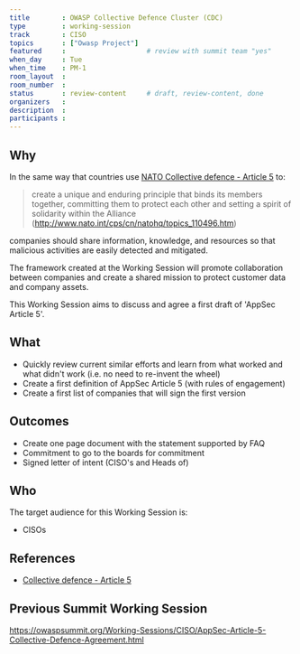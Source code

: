 ```yaml
---
title        : OWASP Collective Defence Cluster (CDC)
type         : working-session
track        : CISO
topics       : ["Owasp Project"]
featured     :                    # review with summit team "yes"
when_day     : Tue
when_time    : PM-1
room_layout  :
room_number  :
status       : review-content     # draft, review-content, done
organizers   :
description  :
participants :
---
```


## Why

In the same way that countries use [NATO Collective defence - Article 5](http://www.nato.int/cps/cn/natohq/topics_110496.htm)
 to:

 > create a unique and enduring principle that binds its members together, committing
 > them to protect each other and setting a spirit of solidarity within the Alliance
 (http://www.nato.int/cps/cn/natohq/topics_110496.htm)

companies should share information, knowledge, and resources so that malicious activities are easily detected and mitigated.

The framework created at the Working Session will promote collaboration between companies and create a shared mission to
protect customer data and company assets.

This Working Session aims to discuss and agree a first draft of 'AppSec Article 5'.

## What

 - Quickly review current similar efforts and learn from what worked and what didn't work (i.e. no need to re-invent the wheel)
 - Create a first definition of AppSec Article 5 (with rules of engagement)
 - Create a first list of companies that will sign the first version

## Outcomes

- Create one page document with the statement supported by FAQ
- Commitment to go to the boards for commitment
- Signed letter of intent (CISO's and Heads of)

## Who

The target audience for this Working Session is:

 - CISOs

## References

 - [Collective defence - Article 5](http://www.nato.int/cps/cn/natohq/topics_110496.htm)



## Previous Summit Working Session

https://owaspsummit.org/Working-Sessions/CISO/AppSec-Article-5-Collective-Defence-Agreement.html
